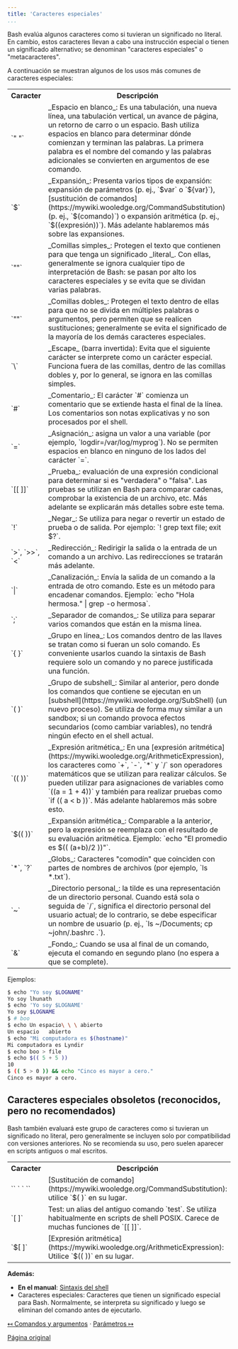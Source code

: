 ```yaml
---
title: 'Caracteres especiales'
...
```


Bash evalúa algunos caracteres como si tuvieran un significado no literal. En cambio, estos caracteres llevan a cabo una instrucción especial o tienen un significado alternativo; se denominan "caracteres especiales" o "metacaracteres".

A continuación se muestran algunos de los usos más comunes de caracteres especiales:

<table>
	<tr>
		<th>Caracter</th>
		<th>Descripción</th>
	</tr>
	<tr>
		<td>`" "`</td>
		<td>
			_Espacio en blanco_: Es una tabulación, una nueva línea, una tabulación vertical, un avance de página, un retorno de carro o un espacio. Bash utiliza espacios en blanco para determinar dónde comienzan y terminan las palabras. La primera palabra es el nombre del comando y las palabras adicionales se convierten en argumentos de ese comando.
		</td>
	</tr>
	<tr>
		<td>`$`</td>
		<td>
			_Expansión_: Presenta varios tipos de expansión: expansión de parámetros (p. ej., `$var` o `${var}`), [sustitución de comandos](https://mywiki.wooledge.org/CommandSubstitution) (p. ej., `$(comando)`) o expansión aritmética (p. ej., `$((expresión))`). Más adelante hablaremos más sobre las expansiones.
		</td>
	</tr>
	<tr>
		<td>`""`</td>
		<td>
			_Comillas simples_: Protegen el texto que contienen para que tenga un significado _literal_. Con ellas, generalmente se ignora cualquier tipo de interpretación de Bash: se pasan por alto los caracteres especiales y se evita que se dividan varias palabras.
		</td>
	</tr>
	<tr>
		<td>`""`</td>
		<td>
			_Comillas dobles_: Protegen el texto dentro de ellas para que no se divida en múltiples palabras o argumentos, pero permiten que se realicen sustituciones; generalmente se evita el significado de la mayoría de los demás caracteres especiales.
		</td>
	</tr>
	<tr>
		<td>`\`</td>
		<td>
			_Escape_ (barra invertida): Evita que el siguiente carácter se interprete como un carácter especial. Funciona fuera de las comillas, dentro de las comillas dobles y, por lo general, se ignora en las comillas simples.
		</td>
	</tr>
	<tr>
		<td>`#`</td>
		<td>
			_Comentario_: El carácter `#` comienza un comentario que se extiende hasta el final de la línea. Los comentarios son notas explicativas y no son procesados por el shell.
		</td>
	</tr>
	<tr>
		<td>`=`</td>
		<td>
			_Asignación_: asigna un valor a una variable (por ejemplo, `logdir=/var/log/myprog`). No se permiten espacios en blanco en ninguno de los lados del carácter `=`.
		</td>
	</tr>
	<tr>
		<td>`[[ ]]`</td>
		<td>
			_Prueba_: evaluación de una expresión condicional para determinar si es "verdadera" o "falsa". Las pruebas se utilizan en Bash para comparar cadenas, comprobar la existencia de un archivo, etc. Más adelante se explicarán más detalles sobre este tema.
		</td>
	</tr>
	<tr>
		<td>`!`</td>
		<td>
			_Negar_: Se utiliza para negar o revertir un estado de prueba o de salida. Por ejemplo: `! grep text file; exit $?`.
		</td>
	</tr>
	<tr>
		<td>`>`, `>>`, `<`</td>
		<td>
			_Redirección_: Redirigir la salida o la entrada de un comando a un archivo. Las redirecciones se tratarán más adelante.
		</td>
	</tr>
	<tr>
		<td>`|`</td>
		<td>
			_Canalización_: Envía la salida de un comando a la entrada de otro comando. Este es un método para encadenar comandos. Ejemplo: `echo "Hola hermosa." | grep -o hermosa`.
		</td>
	</tr>
	<tr>
		<td>`;`</td>
		<td>
			_Separador de comandos_: Se utiliza para separar varios comandos que están en la misma línea.
		</td>
	</tr>
	<tr>
		<td>`{ }`</td>
		<td>
			_Grupo en línea_: Los comandos dentro de las llaves se tratan como si fueran un solo comando. Es conveniente usarlos cuando la sintaxis de Bash requiere solo un comando y no parece justificada una función.
		</td>
	</tr>
	<tr>
		<td>`( )`</td>
		<td>
			_Grupo de subshell_: Similar al anterior, pero donde los comandos que contiene se ejecutan en un [subshell](https://mywiki.wooledge.org/SubShell) (un nuevo proceso). Se utiliza de forma muy similar a un sandbox; si un comando provoca efectos secundarios (como cambiar variables), no tendrá ningún efecto en el shell actual.
		</td>
	</tr>
	<tr>
		<td>`(( ))`</td>
		<td>
			_Expresión aritmética_: En una [expresión aritmética](https://mywiki.wooledge.org/ArithmeticExpression), los caracteres como `+`, `-`, `*` y `/` son operadores matemáticos que se utilizan para realizar cálculos. Se pueden utilizar para asignaciones de variables como `((a = 1 + 4))` y también para realizar pruebas como `if (( a < b ))`. Más adelante hablaremos más sobre esto.
		</td>
	</tr>
	<tr>
		<td>`$(( ))`</td>
		<td>
			_Expansión aritmética_: Comparable a la anterior, pero la expresión se reemplaza con el resultado de su evaluación aritmética. Ejemplo: `echo "El promedio es $(( (a+b)/2 ))"`.
		</td>
	</tr>
	<tr>
		<td>`*`, `?`</td>
		<td>
			_Globs_: Caracteres "comodín" que coinciden con partes de nombres de archivos (por ejemplo, `ls *.txt`).
		</td>
	</tr>
	<tr>
		<td>`~`</td>
		<td>
			_Directorio personal_: la tilde es una representación de un directorio personal. Cuando está sola o seguida de `/`, significa el directorio personal del usuario actual; de lo contrario, se debe especificar un nombre de usuario (p. ej., `ls ~/Documents; cp ~john/.bashrc .`).
		</td>
	</tr>
	<tr>
		<td>`&`</td>
		<td>
			_Fondo_: Cuando se usa al final de un comando, ejecuta el comando en segundo plano (no espera a que se complete).
		</td>
	</tr>
</table>

Ejemplos:

```bash
$ echo "Yo soy $LOGNAME"
Yo soy lhunath
$ echo 'Yo soy $LOGNAME'
Yo soy $LOGNAME
$ # boo
$ echo Un espacio\ \ \ abierto
Un espacio   abierto
$ echo "Mi computadora es $(hostname)"
Mi computadora es Lyndir
$ echo boo > file
$ echo $(( 5 + 5 ))
10
$ (( 5 > 0 )) && echo "Cinco es mayor a cero."
Cinco es mayor a cero.
```

## Caracteres especiales obsoletos (reconocidos, pero no recomendados)

Bash también evaluará este grupo de caracteres como si tuvieran un significado no literal, pero generalmente se incluyen solo por compatibilidad con versiones anteriores. No se recomienda su uso, pero suelen aparecer en scripts antiguos o mal escritos.

<table>
	<tr>
		<th>Caracter</th>
		<th>Descripción</th>
	</tr>
	<tr>
		<td>`` ` ` ``</td>
		<td>
			[Sustitución de comando](https://mywiki.wooledge.org/CommandSubstitution): utilice `$( )` en su lugar.
		</td>
	</tr>
	<tr>
		<td>`[ ]`</td>
		<td>
			Test: un alias del antiguo comando `test`. Se utiliza habitualmente en scripts de shell POSIX. Carece de muchas funciones de `[[ ]]`.
		</td>
	</tr>
	<tr>
		<td>`$[ ]`</td>
		<td>
			[Expresión aritmética](https://mywiki.wooledge.org/ArithmeticExpression): Utilice `$(( ))` en su lugar.
		</td>
	</tr>
</table>

**Además:**

- **En el manual**: [Sintaxis del shell](http://www.gnu.org/software/bash/manual/html_node/Shell-Syntax.html#Shell-Syntax)
- Caracteres especiales: Caracteres que tienen un significado especial para Bash. Normalmente, se interpreta su significado y luego se eliminan del comando antes de ejecutarlo.


[&#8612; Comandos y argumentos](base_url/guia/comandos-y-argumentos.html) &#8231; [Parámetros &#8614;](base_url/guia/parametros.html)

[Página original](https://mywiki.wooledge.org/BashGuide/SpecialCharacters)

